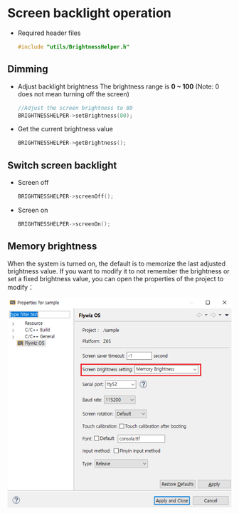 # Screen backlight operation
* Required header files
  ```c++
  #include "utils/BrightnessHelper.h"
  ```
  
## Dimming
* Adjust backlight brightness 
  The brightness range is **0 ~ 100** (Note: 0 does not mean turning off the screen)
  
  ```c++
  //Adjust the screen brightness to 80
  BRIGHTNESSHELPER->setBrightness(80);
  ```
* Get the current brightness value
  ```c++
  BRIGHTNESSHELPER->getBrightness();
  ```
  
## Switch screen backlight

* Screen off
    ```c++
    BRIGHTNESSHELPER->screenOff();
    ```
* Screen on
    ```c++
    BRIGHTNESSHELPER->screenOn();
    ```

## Memory brightness
When the system is turned on, the default is to memorize the last adjusted brightness value. If you want to modify it to not remember the brightness or set a fixed brightness value, you can open the properties of the project to modify：  

  ![](images/property_brightness.png)